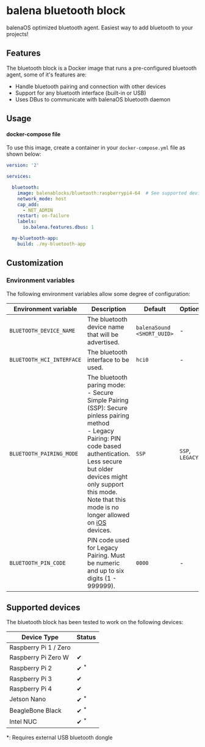 # balena bluetooth block

balenaOS optimized bluetooth agent. Easiest way to add bluetooth to your projects!

## Features

The bluetooth block is a Docker image that runs a pre-configured bluetooth agent, some of it's features are:

- Handle bluetooth pairing and connection with other devices
- Support for any bluetooth interface (built-in or USB)
- Uses DBus to communicate with balenaOS bluetooth daemon

## Usage

#### docker-compose file
To use this image, create a container in your `docker-compose.yml` file as shown below:

```yaml
version: '2'

services:

  bluetooth:
    image: balenablocks/bluetooth:raspberrypi4-64  # See supported devices for other archs
    network_mode: host
    cap_add:
      - NET_ADMIN
    restart: on-failure
    labels:
      io.balena.features.dbus: 1

  my-bluetooth-app:
    build: ./my-bluetooth-app
```


## Customization
### Environment variables

The following environment variables allow some degree of configuration:

| Environment variable | Description | Default | Options | 
| --- | --- | --- | --- |
| `BLUETOOTH_DEVICE_NAME` | The bluetooth device name that will be advertised. | `balenaSound <SHORT_UUID>` | - |
| `BLUETOOTH_HCI_INTERFACE` | The bluetooth interface to be used. | `hci0` | - |
| `BLUETOOTH_PAIRING_MODE` | The bluetooth paring mode:<br>- Secure Simple Pairing (SSP): Secure pinless pairing method<br>- Legacy Pairing: PIN code based authentication. Less secure but older devices might only support this mode. Note that this mode is no longer allowed on [iOS](https://developer.apple.com/accessories/Accessory-Design-Guidelines.pdf) devices. | `SSP` | `SSP`, `LEGACY` |
| `BLUETOOTH_PIN_CODE` | PIN code used for Legacy Pairing. Must be numeric and up to six digits (1 - 999999). | `0000` | - |

## Supported devices
The bluetooth block has been tested to work on the following devices:

| Device Type  | Status |
| ------------- | ------------- |
| Raspberry Pi 1 / Zero | |
| Raspberry Pi Zero W | ✔ |
| Raspberry Pi 2 | ✔ <sup>*</sup> |
| Raspberry Pi 3 | ✔ |
| Raspberry Pi 4 | ✔ |
| Jetson Nano | ✔ <sup>*</sup> |
| BeagleBone Black | ✔ <sup>*</sup> |
| Intel NUC | ✔ <sup>*</sup> |

*: Requires external USB bluetooth dongle
